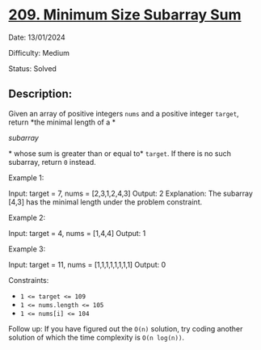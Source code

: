 # [209\. Minimum Size Subarray Sum](https://leetcode.com/problems/minimum-size-subarray-sum/)

Date: 13/01/2024

Difficulty: Medium

Status: Solved

## Description:

Given an array of positive integers `nums` and a positive integer `target`, return *the minimal length of a *

*subarray*

* whose sum is greater than or equal to* `target`. If there is no such subarray, return `0` instead.

Example 1:

Input: target = 7, nums = [2,3,1,2,4,3]
Output: 2
Explanation: The subarray [4,3] has the minimal length under the problem constraint.

Example 2:

Input: target = 4, nums = [1,4,4]
Output: 1

Example 3:

Input: target = 11, nums = [1,1,1,1,1,1,1,1]
Output: 0

Constraints:

-   `1 <= target <= 109`
-   `1 <= nums.length <= 105`
-   `1 <= nums[i] <= 104`

Follow up: If you have figured out the `O(n)` solution, try coding another solution of which the time complexity is `O(n log(n))`.